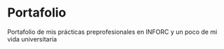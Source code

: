# Portafolio
Portafolio de mis prácticas preprofesionales en INFORC y un poco de mi vida universitaria 
